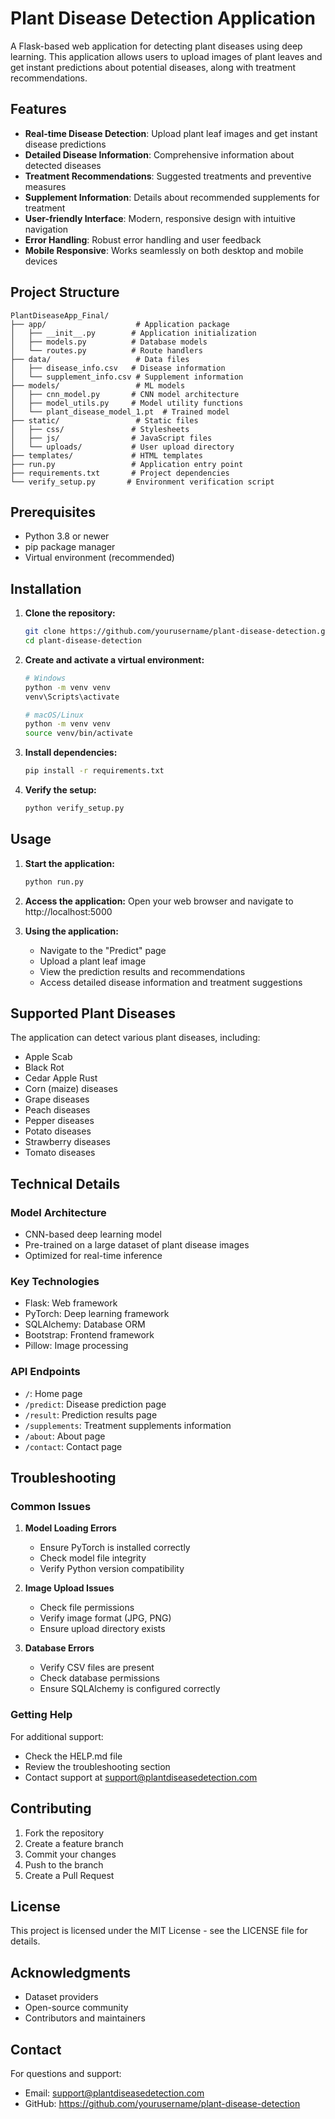 # Plant Disease Detection Application

A Flask-based web application for detecting plant diseases using deep learning. This application allows users to upload images of plant leaves and get instant predictions about potential diseases, along with treatment recommendations.

## Features

- **Real-time Disease Detection**: Upload plant leaf images and get instant disease predictions
- **Detailed Disease Information**: Comprehensive information about detected diseases
- **Treatment Recommendations**: Suggested treatments and preventive measures
- **Supplement Information**: Details about recommended supplements for treatment
- **User-friendly Interface**: Modern, responsive design with intuitive navigation
- **Error Handling**: Robust error handling and user feedback
- **Mobile Responsive**: Works seamlessly on both desktop and mobile devices

## Project Structure

```
PlantDiseaseApp_Final/
├── app/                    # Application package
│   ├── __init__.py        # Application initialization
│   ├── models.py          # Database models
│   └── routes.py          # Route handlers
├── data/                   # Data files
│   ├── disease_info.csv   # Disease information
│   └── supplement_info.csv # Supplement information
├── models/                 # ML models
│   ├── cnn_model.py       # CNN model architecture
│   ├── model_utils.py     # Model utility functions
│   └── plant_disease_model_1.pt  # Trained model
├── static/                 # Static files
│   ├── css/               # Stylesheets
│   ├── js/                # JavaScript files
│   └── uploads/           # User upload directory
├── templates/             # HTML templates
├── run.py                 # Application entry point
├── requirements.txt       # Project dependencies
└── verify_setup.py       # Environment verification script
```

## Prerequisites

- Python 3.8 or newer
- pip package manager
- Virtual environment (recommended)

## Installation

1. **Clone the repository:**
   ```bash
   git clone https://github.com/yourusername/plant-disease-detection.git
   cd plant-disease-detection
   ```

2. **Create and activate a virtual environment:**
   ```bash
   # Windows
   python -m venv venv
   venv\Scripts\activate

   # macOS/Linux
   python -m venv venv
   source venv/bin/activate
   ```

3. **Install dependencies:**
   ```bash
   pip install -r requirements.txt
   ```

4. **Verify the setup:**
   ```bash
   python verify_setup.py
   ```

## Usage

1. **Start the application:**
   ```bash
   python run.py
   ```

2. **Access the application:**
   Open your web browser and navigate to http://localhost:5000

3. **Using the application:**
   - Navigate to the "Predict" page
   - Upload a plant leaf image
   - View the prediction results and recommendations
   - Access detailed disease information and treatment suggestions

## Supported Plant Diseases

The application can detect various plant diseases, including:
- Apple Scab
- Black Rot
- Cedar Apple Rust
- Corn (maize) diseases
- Grape diseases
- Peach diseases
- Pepper diseases
- Potato diseases
- Strawberry diseases
- Tomato diseases

## Technical Details

### Model Architecture
- CNN-based deep learning model
- Pre-trained on a large dataset of plant disease images
- Optimized for real-time inference

### Key Technologies
- Flask: Web framework
- PyTorch: Deep learning framework
- SQLAlchemy: Database ORM
- Bootstrap: Frontend framework
- Pillow: Image processing

### API Endpoints

- `/`: Home page
- `/predict`: Disease prediction page
- `/result`: Prediction results page
- `/supplements`: Treatment supplements information
- `/about`: About page
- `/contact`: Contact page

## Troubleshooting

### Common Issues

1. **Model Loading Errors**
   - Ensure PyTorch is installed correctly
   - Check model file integrity
   - Verify Python version compatibility

2. **Image Upload Issues**
   - Check file permissions
   - Verify image format (JPG, PNG)
   - Ensure upload directory exists

3. **Database Errors**
   - Verify CSV files are present
   - Check database permissions
   - Ensure SQLAlchemy is configured correctly

### Getting Help

For additional support:
- Check the HELP.md file
- Review the troubleshooting section
- Contact support at support@plantdiseasedetection.com

## Contributing

1. Fork the repository
2. Create a feature branch
3. Commit your changes
4. Push to the branch
5. Create a Pull Request

## License

This project is licensed under the MIT License - see the LICENSE file for details.

## Acknowledgments

- Dataset providers
- Open-source community
- Contributors and maintainers

## Contact

For questions and support:
- Email: support@plantdiseasedetection.com
- GitHub: https://github.com/yourusername/plant-disease-detection 